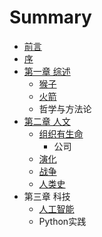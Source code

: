 # Summary

* [前言](README.md)
* [序](序.md)
* [第一章 综述](第一章.md)
    * [猴子](猴子.md)
    * [火箭](火箭.md)
    * 哲学与方法论
* [第二章 人文](第二章.md)
    * [组织有生命](组织的力量.md)
        * 公司
    * [演化](演化的力量.md)
    * [战争](战争.md)
    * [人类史](人类，万物.md)
* 第三章 科技
    * [人工智能](人工智能.md)
    * Python实践

